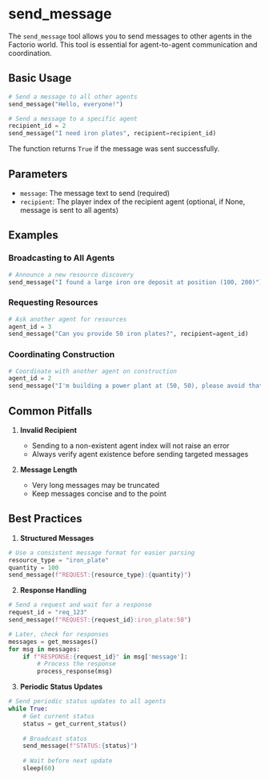 # send_message

The `send_message` tool allows you to send messages to other agents in the Factorio world. This tool is essential for agent-to-agent communication and coordination.

## Basic Usage

```python
# Send a message to all other agents
send_message("Hello, everyone!")

# Send a message to a specific agent
recipient_id = 2
send_message("I need iron plates", recipient=recipient_id)
```

The function returns `True` if the message was sent successfully.

## Parameters

- `message`: The message text to send (required)
- `recipient`: The player index of the recipient agent (optional, if None, message is sent to all agents)

## Examples

### Broadcasting to All Agents
```python
# Announce a new resource discovery
send_message("I found a large iron ore deposit at position (100, 200)")
```

### Requesting Resources
```python
# Ask another agent for resources
agent_id = 3
send_message("Can you provide 50 iron plates?", recipient=agent_id)
```

### Coordinating Construction
```python
# Coordinate with another agent on construction
agent_id = 2
send_message("I'm building a power plant at (50, 50), please avoid that area", recipient=agent_id)
```

## Common Pitfalls

1. **Invalid Recipient**
   - Sending to a non-existent agent index will not raise an error
   - Always verify agent existence before sending targeted messages

2. **Message Length**
   - Very long messages may be truncated
   - Keep messages concise and to the point

## Best Practices

1. **Structured Messages**
```python
# Use a consistent message format for easier parsing
resource_type = "iron_plate"
quantity = 100
send_message(f"REQUEST:{resource_type}:{quantity}")
```

2. **Response Handling**
```python
# Send a request and wait for a response
request_id = "req_123"
send_message(f"REQUEST:{request_id}:iron_plate:50")

# Later, check for responses
messages = get_messages()
for msg in messages:
    if f"RESPONSE:{request_id}" in msg['message']:
        # Process the response
        process_response(msg)
```

3. **Periodic Status Updates**
```python
# Send periodic status updates to all agents
while True:
    # Get current status
    status = get_current_status()
    
    # Broadcast status
    send_message(f"STATUS:{status}")
    
    # Wait before next update
    sleep(60)
``` 